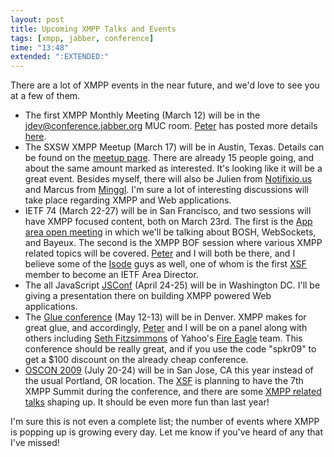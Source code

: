 ```yaml
---
layout: post
title: Upcoming XMPP Talks and Events
tags: [xmpp, jabber, conference]
time: "13:48"
extended: ":EXTENDED:"
---
```


There are a lot of XMPP events in the near future, and we'd love to
see you at a few of them.

* The first XMPP Monthly Meeting (March 12) will be in the
  jdev@conference.jabber.org MUC room.  [Peter](http://stpeter.im) has
  posted more details [here](https://stpeter.im/?p=2528).
* The SXSW XMPP Meetup (March 17) will be in Austin, Texas.  Details can
  be found on the [meetup
  page](http://upcoming.yahoo.com/event/2122123/).  There are already
  15 people going, and about the same amount marked as interested.
  It's looking like it will be a great event.  Besides myself, there
  will also be Julien from [Notifixio.us](http://notifixio.us) and
  Marcus from [Minggl](http://minggl.com).  I'm sure a lot of
  interesting discussions will take place regarding XMPP and Web
  applications.
* IETF 74 (March 22-27) will be in San Francisco, and two sessions
  will have XMPP focused content, both on March 23rd.  The first is
  the [App area open
  meeting](http://www.ietf.org/proceedings/09mar/agenda/apparea.txt)
  in which we'll be talking about BOSH, WebSockets, and Bayeux.  The
  second is the XMPP BOF session where various XMPP related topics
  will be covered.  [Peter](http://stpeter.im) and I will both be
  there, and I believe some of the [Isode](http://www.isode.com) guys
  as well, one of whom is the first [XSF](http://xmpp.org) member to
  become an IETF Area Director.
* The all JavaScript [JSConf](http://jsconf2009.com/) (April 24-25)
  will be in Washington DC.  I'll be giving a presentation there on
  building XMPP powered Web applications.
* The [Glue conference](http://gluecon.com) (May 12-13) will be in
  Denver.  XMPP makes for great glue, and accordingly,
  [Peter](http://stpeter.im) and I will be on a panel along with
  others including [Seth Fitzsimmons](http://mojodna.net) of Yahoo's
  [Fire Eagle](http://fireeagle.yahoo.com) team.  This conference
  should be really great, and if you use the code "spkr09" to get a
  $100 discount on the already cheap conference.
* [OSCON 2009](http://en.oreilly.com/oscon2009) (July 20-24) will be
  in San Jose, CA this year instead of the usual Portland, OR
  location.  The [XSF](http://xmpp.org) is planning to have the 7th
  XMPP Summit during the conference, and there are some [XMPP related
  talks](https://stpeter.im/?p=2532) shaping up.  It should be even
  more fun than last year!

I'm sure this is not even a complete list; the number of events where
XMPP is popping up is growing every day.  Let me know if you've heard
of any that I've missed!
